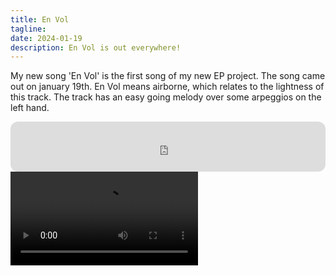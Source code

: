 ```yaml
---
title: En Vol
tagline: 
date: 2024-01-19
description: En Vol is out everywhere!
---
```


My new song 'En Vol' is the first song of my new EP project. The song came out on january 19th. En Vol means airborne, which relates to the lightness of this track. The track has an easy going melody over some arpeggios on the left hand.  

<iframe style="border-radius:12px" src="https://open.spotify.com/embed/album/1P73EnMeSjTGnmJRU3Jphb?utm_source=generator" width="100%" height="80" frameBorder="0" allowfullscreen="" allow="autoplay; clipboard-write; encrypted-media; fullscreen; picture-in-picture"></iframe>

<video controls>
    <source src="./en-vol-teaser-horizontal.mp4" type="video/mp4" />
</video>
